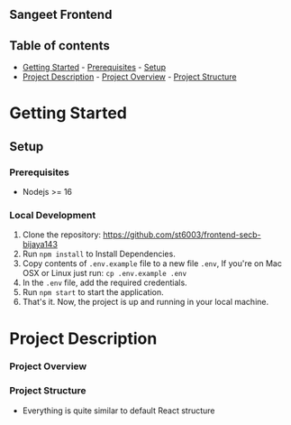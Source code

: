 ## Sangeet Frontend

## Table of contents

- [Getting Started](#getting-started) - [Prerequisites](#Prerequisites) - [Setup](#Setup)
- [Project Description](#project-description) - [Project Overview](#project-overview) - [Project Structure](#project-structure)

# Getting Started

## Setup

### Prerequisites

- Nodejs >= 16

### Local Development

1. Clone the repository: https://github.com/st6003/frontend-secb-bijaya143
2. Run `npm install` to Install Dependencies.
3. Copy contents of `.env.example` file to a new file `.env`, If you're on Mac OSX or Linux just run: `cp .env.example .env`
4. In the `.env` file, add the required credentials.
5. Run `npm start` to start the application.
6. That's it. Now, the project is up and running in your local machine.

# Project Description

### Project Overview

### Project Structure

- Everything is quite similar to default React structure
